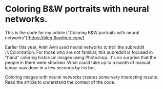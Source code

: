 # Coloring B&W portraits with neural networks.

This is the code for my article ("Coloring B&W portraits with neural networks")[https://blog.floydhub.com/]

Earlier this year, Amir Avni used neural networks to troll the subreddit /r/Colorization. For those who are not familiar, this subreddit is focused in "hand" coloring historical images using Photoshop. It's no surprise that the people in there were shocked. What could take up to a month of manual labour was done in a few seconds by his bot. 

Coloring images with neural networks creates some very interesting results. Read the article to understand the context of the code.  
